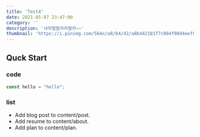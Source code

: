 ```yaml
---
title: 'Test4'
date: 2021-05-07 23:47:00
category: ''
description: '샤라랄랄라라랄라~~'
thumbnail: 'https://i.pinimg.com/564x/a8/b4/42/a8b442181f7c004f98d4eef842a76e76.jpg'
---
```


## Quck Start

### code

```javascript
const hello = "hello";
```
### list

- Add blog post to content/post.
- Add resume to content/about.
- Add plan to content/plan.
